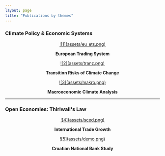 ```yaml
---
layout: page
title: "Publications by themes"
---
```


### **Climate Policy & Economic Systems**

<div style="text-align: center;">
  <a href="https://hrcak.srce.hr/file/465846" target="_blank">
    ![1](assets/eu_ets.png)
  </a>
  <p><strong>European Trading System</strong></p>
</div>

<div style="text-align: center;">
  <a href="https://morepress.unizd.hr/journals/index.php/oeconomicajadertina/article/view/4433" target="_blank">
    ![2](assets/tranz.png)
  </a>
  <p><strong>Transition Risks of Climate Change</strong></p>
</div>

<div style="text-align: center;">
  <a href="https://morepress.unizd.hr/journals/index.php/oeconomicajadertina/article/view/4434" target="_blank">
    ![3](assets/makro.png)
  </a>
  <p><strong>Macroeconomic Climate Analysis</strong></p>
</div>

---

### **Open Economies: Thirlwall's Law**

<div style="text-align: center;">
  <a href="https://pdf.sciencedirectassets.com/..." target="_blank">
    ![4](assets/sced.png)
  </a>
  <p><strong>International Trade Growth</strong></p>
</div>

<div style="text-align: center;">
  <a href="https://www.hnb.hr/documents/20182/4135487/srdelic-davila-fernandez.pdf" target="_blank">
    ![5](assets/demo.png)
  </a>
  <p><strong>Croatian National Bank Study</strong></p>
</div>
